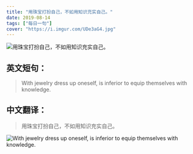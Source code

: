 ```yaml
---
title: "用珠宝打扮自己，不如用知识充实自己。"
date: 2019-08-14
tags: ["每日一句"]
cover: "https://i.imgur.com/UDe3aG4.jpg"
---
```


![用珠宝打扮自己，不如用知识充实自己。](https://i.imgur.com/nol3j9o.jpg)

## 英文短句：
> With jewelry dress up oneself, is inferior to equip themselves with knowledge.

<!--more-->

## 中文翻译：
> 用珠宝打扮自己，不如用知识充实自己。

![With jewelry dress up oneself, is inferior to equip themselves with knowledge.](https://i.imgur.com/7VteAew.jpg)

